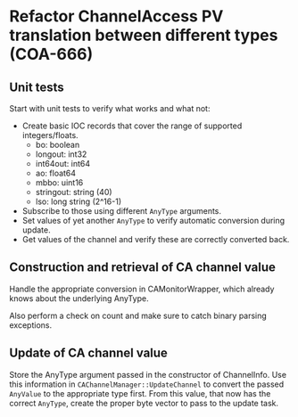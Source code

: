 # Refactor ChannelAccess PV translation between different types (COA-666)

## Unit tests

Start with unit tests to verify what works and what not:

* Create basic IOC records that cover the range of supported integers/floats.
  * bo: boolean
  * longout: int32
  * int64out: int64
  * ao: float64
  * mbbo: uint16
  * stringout: string (40)
  * lso: long string (2^16-1)
* Subscribe to those using different `AnyType` arguments.
* Set values of yet another `AnyType` to verify automatic conversion during update.
* Get values of the channel and verify these are correctly converted back.

## Construction and retrieval of CA channel value

Handle the appropriate conversion in CAMonitorWrapper, which already knows about the underlying AnyType.

Also perform a check on count and make sure to catch binary parsing exceptions.

## Update of CA channel value

Store the AnyType argument passed in the constructor of ChannelInfo. Use this information in `CAChannelManager::UpdateChannel` to convert the passed `AnyValue` to the appropriate type first. From this value, that now has the correct `AnyType`, create the proper byte vector to pass to the update task.
